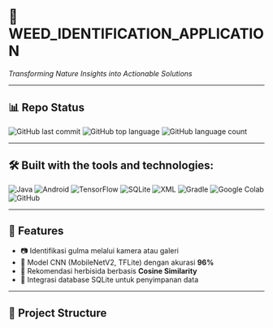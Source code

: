 # 🌱 WEED_IDENTIFICATION_APPLICATION  

*Transforming Nature Insights into Actionable Solutions*  

---

## 📊 Repo Status
![GitHub last commit](https://img.shields.io/github/last-commit/ryanprayugaardiansyah-ship-it/Weed_Identification_Application)
![GitHub top language](https://img.shields.io/github/languages/top/ryanprayugaardiansyah-ship-it/Weed_Identification_Application)
![GitHub language count](https://img.shields.io/github/languages/count/ryanprayugaardiansyah-ship-it/Weed_Identification_Application)

---

## 🛠️ Built with the tools and technologies:
![Java](https://img.shields.io/badge/Java-ED8B00?style=for-the-badge&logo=openjdk&logoColor=white)
![Android](https://img.shields.io/badge/Android-3DDC84?style=for-the-badge&logo=android&logoColor=white)
![TensorFlow](https://img.shields.io/badge/TensorFlow-FF6F00?style=for-the-badge&logo=tensorflow&logoColor=white)
![SQLite](https://img.shields.io/badge/SQLite-003B57?style=for-the-badge&logo=sqlite&logoColor=white)
![XML](https://img.shields.io/badge/XML-FF6600?style=for-the-badge&logo=xml&logoColor=white)
![Gradle](https://img.shields.io/badge/Gradle-02303A?style=for-the-badge&logo=gradle&logoColor=white)
![Google Colab](https://img.shields.io/badge/Google%20Colab-F9AB00?style=for-the-badge&logo=googlecolab&logoColor=white)
![GitHub](https://img.shields.io/badge/GitHub-100000?style=for-the-badge&logo=github&logoColor=white)

---

## 🚀 Features
- 📷 Identifikasi gulma melalui kamera atau galeri  
- 🤖 Model CNN (MobileNetV2, TFLite) dengan akurasi **96%**  
- 💊 Rekomendasi herbisida berbasis **Cosine Similarity**  
- 🧩 Integrasi database SQLite untuk penyimpanan data  

---

## 📂 Project Structure
